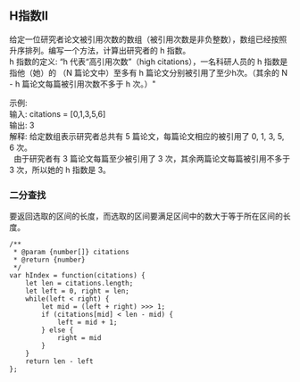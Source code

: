 ## H指数II

给定一位研究者论文被引用次数的数组（被引用次数是非负整数），数组已经按照升序排列。编写一个方法，计算出研究者的 h 指数。  
h 指数的定义: “h 代表“高引用次数”（high citations），一名科研人员的 h 指数是指他（她）的 （N 篇论文中）至多有 h 篇论文分别被引用了至少h次。（其余的 N - h 篇论文每篇被引用次数不多于 h 次。）"  

示例:  
输入: citations = [0,1,3,5,6]  
输出: 3   
解释: 给定数组表示研究者总共有 5 篇论文，每篇论文相应的被引用了 0, 1, 3, 5, 6 次。  
     由于研究者有 3 篇论文每篇至少被引用了 3 次，其余两篇论文每篇被引用不多于 3 次，所以她的 h 指数是 3。  

### 二分查找
要返回选取的区间的长度，而选取的区间要满足区间中的数大于等于所在区间的长度。
```
/**
 * @param {number[]} citations
 * @return {number}
 */
var hIndex = function(citations) {
    let len = citations.length;
    let left = 0, right = len;
    while(left < right) {
        let mid = (left + right) >>> 1;
        if (citations[mid] < len - mid) {
            left = mid + 1;
        } else {
            right = mid
        }
    }
    return len - left
};
```